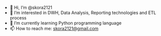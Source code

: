 - 👋 Hi, I’m @skora2121
- 👀 I’m interested in DWH, Data Analysis, Reporting technologies and ETL process
- 🌱 I’m currently learning Python programming language
- 📫 How to reach me: skora2121@gmail.com

<!---
skora2121/skora2121 is a ✨ special ✨ repository because its `README.md` (this file) appears on your GitHub profile.
You can click the Preview link to take a look at your changes.
--->
